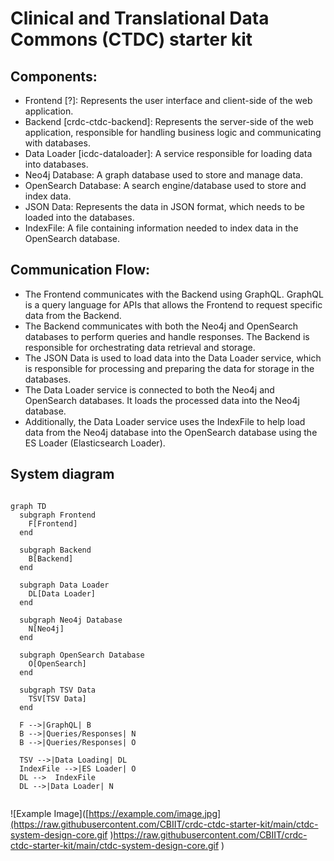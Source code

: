 # Clinical and Translational Data Commons (CTDC) starter kit

## Components:
<ul>
  <li>Frontend [?]: Represents the user interface and client-side of the web application.</li>
  <li>Backend [crdc-ctdc-backend]: Represents the server-side of the web application, responsible for handling business logic and communicating with databases.</li>
  <li>Data Loader [icdc-dataloader]: A service responsible for loading data into databases.</li>
  <li>Neo4j Database: A graph database used to store and manage data.</li>
  <li>OpenSearch Database: A search engine/database used to store and index data.</li>
  <li>JSON Data: Represents the data in JSON format, which needs to be loaded into the databases.</li>
  <li>IndexFile: A file containing information needed to index data in the OpenSearch database.</li>
</ul>



## Communication Flow:

<ul>
  <li>The Frontend communicates with the Backend using GraphQL. GraphQL is a query language for APIs that allows the Frontend to request specific data from the Backend.</li>
  <li>The Backend communicates with both the Neo4j and OpenSearch databases to perform queries and handle responses. The Backend is responsible for orchestrating data retrieval and storage.</li>
  <li>The JSON Data is used to load data into the Data Loader service, which is responsible for processing and preparing the data for storage in the databases.</li>
  <li>The Data Loader service is connected to both the Neo4j and OpenSearch databases. It loads the processed data into the Neo4j database.</li>
  <li>Additionally, the Data Loader service uses the IndexFile to help load data from the Neo4j database into the OpenSearch database using the ES Loader (Elasticsearch Loader).</li>
</ul>


## System diagram

```mermaid

graph TD
  subgraph Frontend
    F[Frontend]
  end

  subgraph Backend
    B[Backend]
  end

  subgraph Data Loader
    DL[Data Loader]
  end

  subgraph Neo4j Database
    N[Neo4j]
  end

  subgraph OpenSearch Database
    O[OpenSearch]
  end

  subgraph TSV Data
    TSV[TSV Data]
  end

  F -->|GraphQL| B
  B -->|Queries/Responses| N
  B -->|Queries/Responses| O

  TSV -->|Data Loading| DL
  IndexFile -->|ES Loader| O
  DL -->  IndexFile 
  DL -->|Data Loader| N


```


![Example Image]([https://example.com/image.jpg](https://raw.githubusercontent.com/CBIIT/crdc-ctdc-starter-kit/main/ctdc-system-design-core.gif )https://raw.githubusercontent.com/CBIIT/crdc-ctdc-starter-kit/main/ctdc-system-design-core.gif )
 

